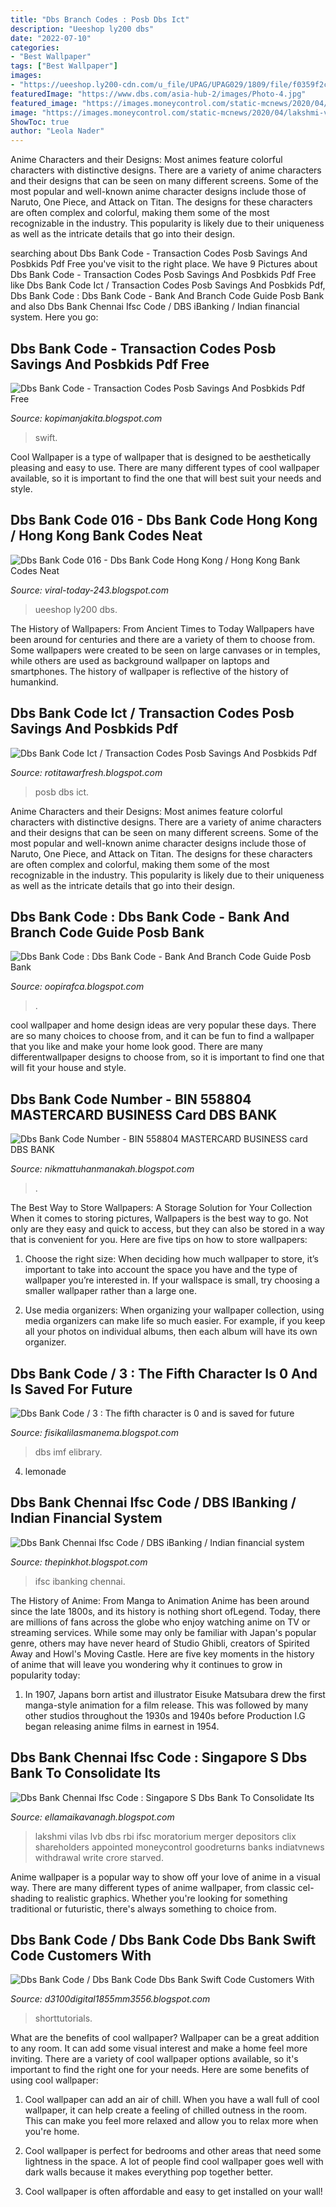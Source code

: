 ```yaml
---
title: "Dbs Branch Codes : Posb Dbs Ict"
description: "Ueeshop ly200 dbs"
date: "2022-07-10"
categories:
- "Best Wallpaper"
tags: ["Best Wallpaper"]
images:
- "https://ueeshop.ly200-cdn.com/u_file/UPAG/UPAG029/1809/file/f0359f2c51.jpg"
featuredImage: "https://www.dbs.com/asia-hub-2/images/Photo-4.jpg"
featured_image: "https://images.moneycontrol.com/static-mcnews/2020/04/lakshmi-vilas-bank-770x433.jpg"
image: "https://images.moneycontrol.com/static-mcnews/2020/04/lakshmi-vilas-bank-770x433.jpg"
ShowToc: true
author: "Leola Nader"
---
```



Anime Characters and their Designs: Most animes feature colorful characters with distinctive designs.
There are a variety of anime characters and their designs that can be seen on many different screens. Some of the most popular and well-known anime character designs include those of Naruto, One Piece, and Attack on Titan. The designs for these characters are often complex and colorful, making them some of the most recognizable in the industry. This popularity is likely due to their uniqueness as well as the intricate details that go into their design.

	

		
searching about Dbs Bank Code - Transaction Codes Posb Savings And Posbkids Pdf Free you've visit to the right place. We have 9 Pictures about Dbs Bank Code - Transaction Codes Posb Savings And Posbkids Pdf Free like Dbs Bank Code Ict / Transaction Codes Posb Savings And Posbkids Pdf, Dbs Bank Code : Dbs Bank Code - Bank And Branch Code Guide Posb Bank and also Dbs Bank Chennai Ifsc Code / DBS iBanking / Indian financial system. Here you go:
		
    
## Dbs Bank Code - Transaction Codes Posb Savings And Posbkids Pdf Free

<img loading=lazy src="https://s3-ap-southeast-1.amazonaws.com/nccmain/Give/Designated Offering/DBS_WEB_DO_02.jpg" onerror="this.onerror=null;this.src='https://tse4.mm.bing.net/th?id=OIP.wOscWFpaODfHEciulAkSyQHaGk&amp;pid=15.1';" alt="Dbs Bank Code - Transaction Codes Posb Savings And Posbkids Pdf Free">

_Source: kopimanjakita.blogspot.com_

>swift. 

	

Cool Wallpaper is a type of wallpaper that is designed to be aesthetically pleasing and easy to use. There are many different types of cool wallpaper available, so it is important to find the one that will best suit your needs and style.

    
## Dbs Bank Code 016 - Dbs Bank Code Hong Kong / Hong Kong Bank Codes Neat

<img loading=lazy src="https://ueeshop.ly200-cdn.com/u_file/UPAG/UPAG029/1809/file/f0359f2c51.jpg" onerror="this.onerror=null;this.src='https://tse4.mm.bing.net/th?id=OIP.PtXoe3Q5zpkwAwiBvJARDQHaFj&amp;pid=15.1';" alt="Dbs Bank Code 016 - Dbs Bank Code Hong Kong / Hong Kong Bank Codes Neat">

_Source: viral-today-243.blogspot.com_

>ueeshop ly200 dbs. 

	

The History of Wallpapers: From Ancient Times to Today
Wallpapers have been around for centuries and there are a variety of them to choose from. Some wallpapers were created to be seen on large canvases or in temples, while others are used as background wallpaper on laptops and smartphones. The history of wallpaper is reflective of the history of humankind.

    
## Dbs Bank Code Ict / Transaction Codes Posb Savings And Posbkids Pdf

<img loading=lazy src="https://imgv2-2-f.scribdassets.com/img/document/367728058/298x396/92010c8dd3/1580738906?v=1" onerror="this.onerror=null;this.src='https://tse4.mm.bing.net/th?id=OIP.V1y3aFTVAus7ChkMfitz7QAAAA&amp;pid=15.1';" alt="Dbs Bank Code Ict / Transaction Codes Posb Savings And Posbkids Pdf">

_Source: rotitawarfresh.blogspot.com_

>posb dbs ict. 

	

Anime Characters and their Designs: Most animes feature colorful characters with distinctive designs.
There are a variety of anime characters and their designs that can be seen on many different screens. Some of the most popular and well-known anime character designs include those of Naruto, One Piece, and Attack on Titan. The designs for these characters are often complex and colorful, making them some of the most recognizable in the industry. This popularity is likely due to their uniqueness as well as the intricate details that go into their design.

    
## Dbs Bank Code : Dbs Bank Code - Bank And Branch Code Guide Posb Bank

<img loading=lazy src="https://www.sabhiifsc.com/assets/images/ifsc-code/DBSS0IN0820.jpg" onerror="this.onerror=null;this.src='https://tse2.mm.bing.net/th?id=OIP.8e3x6ebdgPP4-0S5TNrQOAHaD3&amp;pid=15.1';" alt="Dbs Bank Code : Dbs Bank Code - Bank And Branch Code Guide Posb Bank">

_Source: oopirafca.blogspot.com_

>. 

	

cool wallpaper and home design ideas are very popular these days. There are so many choices to choose from, and it can be fun to find a wallpaper that you like and make your home look good. There are many differentwallpaper designs to choose from, so it is important to find one that will fit your house and style.

    
## Dbs Bank Code Number - BIN 558804 MASTERCARD BUSINESS Card DBS BANK

<img loading=lazy src="https://s3.amazonaws.com/cdn.freshdesk.com/data/helpdesk/attachments/production/22041034827/original/TG7W4p6Rq8pvJ4n-8bN2C2OocvKS9Nl3GA.png?1562772833" onerror="this.onerror=null;this.src='https://tse1.mm.bing.net/th?id=OIP.PGF7_vzO4-zseadzKh2hHAHaMw&amp;pid=15.1';" alt="Dbs Bank Code Number - BIN 558804 MASTERCARD BUSINESS card DBS BANK">

_Source: nikmattuhanmanakah.blogspot.com_

>. 

	

The Best Way to Store Wallpapers: A Storage Solution for Your Collection
When it comes to storing pictures, Wallpapers is the best way to go. Not only are they easy and quick to access, but they can also be stored in a way that is convenient for you. Here are five tips on how to store wallpapers:
1) Choose the right size: When deciding how much wallpaper to store, it’s important to take into account the space you have and the type of wallpaper you’re interested in. If your wallspace is small, try choosing a smaller wallpaper rather than a large one.

2) Use media organizers: When organizing your wallpaper collection, using media organizers can make life so much easier. For example, if you keep all your photos on individual albums, then each album will have its own organizer.

    
## Dbs Bank Code / 3 : The Fifth Character Is 0 And Is Saved For Future

<img loading=lazy src="https://www.elibrary.imf.org/view/journals/007/2016/023/images/9781498345897_A002_f0005-01.jpg" onerror="this.onerror=null;this.src='https://tse2.mm.bing.net/th?id=OIP.q5ccRjLePNvtHJZqnRVcbAHaG1&amp;pid=15.1';" alt="Dbs Bank Code / 3 : The fifth character is 0 and is saved for future">

_Source: fisikalilasmanema.blogspot.com_

>dbs imf elibrary. 

	

4. lemonade 

    
## Dbs Bank Chennai Ifsc Code / DBS IBanking / Indian Financial System

<img loading=lazy src="https://www.dbs.com/asia-hub-2/images/Photo-4.jpg" onerror="this.onerror=null;this.src='https://tse3.mm.bing.net/th?id=OIP.oClJ-1p1CGBmoq2xu1DNzwHaEc&amp;pid=15.1';" alt="Dbs Bank Chennai Ifsc Code / DBS iBanking / Indian financial system">

_Source: thepinkhot.blogspot.com_

>ifsc ibanking chennai. 

	

The History of Anime: From Manga to Animation
Anime has been around since the late 1800s, and its history is nothing short ofLegend. Today, there are millions of fans across the globe who enjoy watching anime on TV or streaming services. While some may only be familiar with Japan's popular genre, others may have never heard of Studio Ghibli, creators of Spirited Away and Howl's Moving Castle. Here are five key moments in the history of anime that will leave you wondering why it continues to grow in popularity today:
1) In 1907, Japans born artist and illustrator Eisuke Matsubara drew the first manga-style animation for a film release. This was followed by many other studios throughout the 1930s and 1940s before Production I.G began releasing anime films in earnest in 1954.

    
## Dbs Bank Chennai Ifsc Code : Singapore S Dbs Bank To Consolidate Its

<img loading=lazy src="https://images.moneycontrol.com/static-mcnews/2020/04/lakshmi-vilas-bank-770x433.jpg" onerror="this.onerror=null;this.src='https://tse1.mm.bing.net/th?id=OIP.wLN9gsEbnu2pOYm8tgcVoAHaEK&amp;pid=15.1';" alt="Dbs Bank Chennai Ifsc Code : Singapore S Dbs Bank To Consolidate Its">

_Source: ellamaikavanagh.blogspot.com_

>lakshmi vilas lvb dbs rbi ifsc moratorium merger depositors clix shareholders appointed moneycontrol goodreturns banks indiatvnews withdrawal write crore starved. 

	

Anime wallpaper is a popular way to show off your love of anime in a visual way. There are many different types of anime wallpaper, from classic cel-shading to realistic graphics. Whether you're looking for something traditional or futuristic, there's always something to choice from.

    
## Dbs Bank Code / Dbs Bank Code Dbs Bank Swift Code Customers With

<img loading=lazy src="https://www.shorttutorials.com/dbs-bank-sms-banking/images/dbs-bank-account-balance.png" onerror="this.onerror=null;this.src='https://tse2.mm.bing.net/th?id=OIP._7CXwMHZcvQnaFcqUPzzCgHaEj&amp;pid=15.1';" alt="Dbs Bank Code / Dbs Bank Code Dbs Bank Swift Code Customers With">

_Source: d3100digital1855mm3556.blogspot.com_

>shorttutorials. 

	

What are the benefits of cool wallpaper?
Wallpaper can be a great addition to any room. It can add some visual interest and make a home feel more inviting. There are a variety of cool wallpaper options available, so it's important to find the right one for your needs. Here are some benefits of using cool wallpaper: 
1. Cool wallpaper can add an air of chill. When you have a wall full of cool wallpaper, it can help create a feeling of chilled outness in the room. This can make you feel more relaxed and allow you to relax more when you're home. 

2. Cool wallpaper is perfect for bedrooms and other areas that need some lightness in the space. A lot of people find cool wallpaper goes well with dark walls because it makes everything pop together better. 

3. Cool wallpaper is often affordable and easy to get installed on your wall!

